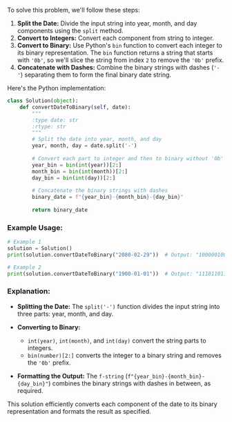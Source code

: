 To solve this problem, we'll follow these steps:

1. **Split the Date:** Divide the input string into year, month, and day components using the `split` method.
2. **Convert to Integers:** Convert each component from string to integer.
3. **Convert to Binary:** Use Python's `bin` function to convert each integer to its binary representation. The `bin` function returns a string that starts with `'0b'`, so we'll slice the string from index `2` to remove the `'0b'` prefix.
4. **Concatenate with Dashes:** Combine the binary strings with dashes (`'-'`) separating them to form the final binary date string.

Here's the Python implementation:

```python
class Solution(object):
    def convertDateToBinary(self, date):
        """
        :type date: str
        :rtype: str
        """
        # Split the date into year, month, and day
        year, month, day = date.split('-')
        
        # Convert each part to integer and then to binary without '0b' prefix
        year_bin = bin(int(year))[2:]
        month_bin = bin(int(month))[2:]
        day_bin = bin(int(day))[2:]
        
        # Concatenate the binary strings with dashes
        binary_date = f"{year_bin}-{month_bin}-{day_bin}"
        
        return binary_date
```

### **Example Usage:**

```python
# Example 1
solution = Solution()
print(solution.convertDateToBinary("2080-02-29"))  # Output: "100000100000-10-11101"

# Example 2
print(solution.convertDateToBinary("1900-01-01"))  # Output: "11101101100-1-1"
```

### **Explanation:**

- **Splitting the Date:** The `split('-')` function divides the input string into three parts: year, month, and day.
  
- **Converting to Binary:**
  - `int(year)`, `int(month)`, and `int(day)` convert the string parts to integers.
  - `bin(number)[2:]` converts the integer to a binary string and removes the `'0b'` prefix.
  
- **Formatting the Output:** The `f-string` (`f"{year_bin}-{month_bin}-{day_bin}"`) combines the binary strings with dashes in between, as required.

This solution efficiently converts each component of the date to its binary representation and formats the result as specified.
